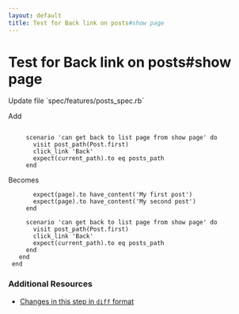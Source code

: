 ```yaml
---
layout: default
title: Test for Back link on posts#show page
---
```


<h1 id="main">Test for Back link on posts#show page</h1>
Update file `spec/features/posts_spec.rb`

Add
<pre><code>&nbsp;
     scenario &#39;can get back to list page from show page&#39; do
       visit post_path(Post.first)
       click_link &#39;Back&#39;
       expect(current_path).to eq posts_path
     end</code></pre>


Becomes
<pre><code>       expect(page).to have_content(&#39;My first post&#39;)
       expect(page).to have_content(&#39;My second post&#39;)
     end
&nbsp;
     scenario &#39;can get back to list page from show page&#39; do
       visit post_path(Post.first)
       click_link &#39;Back&#39;
       expect(current_path).to eq posts_path
     end
   end
 end
</code></pre>



### Additional Resources

* [Changes in this step in `diff` format](https://github.com/software-academy/rails_getting_started_bdd/commit/74c636cb2632e447ea3bbafe2b808948c2cf3333)

